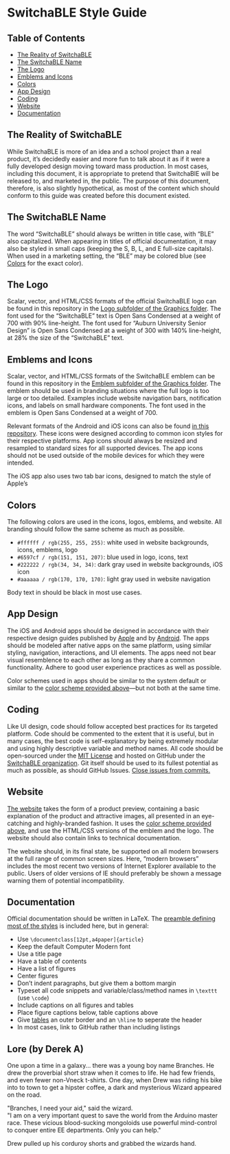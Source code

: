 SwitchaBLE Style Guide
======================

Table of Contents
-----------------

* [The Reality of SwitchaBLE](#the-reality-of-switchable)
* [The SwitchaBLE Name](#the-switchable-name)
* [The Logo](#the-logo)
* [Emblems and Icons](#emblems-and-icons)
* [Colors](#colors)
* [App Design](#app-design)
* [Coding](#coding)
* [Website](#website)
* [Documentation](#documentation)

The Reality of SwitchaBLE
-------------------------

While SwitchaBLE is more of an idea and a school project than a real product, it&rsquo;s decidedly easier and more fun to talk about it as if it were a fully developed design moving toward mass production. In most cases, including this document, it is appropriate to pretend that SwitchaBlE will be released to, and marketed in, the public. The purpose of this document, therefore, is also slightly hypothetical, as most of the content which should conform to this guide was created before this document existed.

The SwitchaBLE Name
-------------------

The word &ldquo;SwitchaBLE&rdquo; should always be written in title case, with &ldquo;BLE&rdquo; also capitalized. When appearing in titles of official documentation, it may also be styled in small caps (keeping the S, B, L, and E full-size capitals). When used in a marketing setting, the &ldquo;BLE&rdquo; may be colored blue (see [Colors](#colors) for the exact color).

The Logo
--------

Scalar, vector, and HTML/CSS formats of the official SwitchaBLE logo can be found in this repository in the [Logo subfolder of the Graphics folder](https://github.com/SwitchaBLE/style-guide/tree/master/Graphics/Logo). The font used for the &ldquo;SwitchaBLE&rdquo; text is Open Sans Condensed at a weight of 700 with 90% line-height. The font used for &ldquo;Auburn University Senior Design&rdquo; is Open Sans Condensed at a weight of 300 with 140% line-height, at 28% the size of the &ldquo;SwitchaBLE&rdquo; text.

Emblems and Icons
-----------------

Scalar, vector, and HTML/CSS formats of the SwitchaBLE emblem can be found in this repository in the [Emblem subfolder of the Graphics folder](https://github.com/SwitchaBLE/style-guide/tree/master/Graphics/Emblem). The emblem should be used in branding situations where the full logo is too large or too detailed. Examples include website navigation bars, notification icons, and labels on small hardware components. The font used in the emblem is Open Sans Condensed at a weight of 700.

Relevant formats of the Android and iOS icons can also be found [in this repository](https://github.com/SwitchaBLE/style-guide/tree/master/Graphics/Icons). These icons were designed according to common icon styles for their respective platforms. App icons should always be resized and resampled to standard sizes for all supported devices. The app icons should not be used outside of the mobile devices for which they were intended.

The iOS app also uses two tab bar icons, designed to match the style of Apple&rsquo;s

Colors
------

The following colors are used in the icons, logos, emblems, and website. All branding should follow the same scheme as much as possible.

* `#ffffff / rgb(255, 255, 255)`: white used in website backgrounds, icons, emblems, logo
* `#6597cf / rgb(151, 151, 207)`: blue used in logo, icons, text
* `#222222 / rgb(34, 34, 34)`: dark gray used in website backgrounds, iOS icon
* `#aaaaaa / rgb(170, 170, 170)`: light gray used in website navigation

Body text in should be black in most use cases.

App Design
----------

The iOS and Android apps should be designed in accordance with their respective design guides published by [Apple](https://developer.apple.com/library/ios/documentation/userexperience/conceptual/mobilehig/) and by [Android](http://developer.android.com/design/patterns/index.html). The apps should be modeled after native apps on the same platform, using similar styling, navigation, interactions, and UI elements. The apps need not bear visual resemblence to each other as long as they share a common functionality. Adhere to good user experience practices as well as possible.

Color schemes used in apps should be similar to the system default or similar to the [color scheme provided above](#colors)&mdash;but not both at the same time.

Coding
------

Like UI design, code should follow accepted best practices for its targeted platform. Code should be commented to the extent that it is useful, but in many cases, the best code is self-explanatory by being extremely modular and using highly descriptive variable and method names. All code should be open-sourced under the [MIT License](http://opensource.org/licenses/MIT) and hosted on GitHub under the [SwitchaBLE organization](https://github.com/SwitchaBLE). Git itself should be used to its fullest potential as much as possible, as should GitHub Issues. [Close issues from commits.](https://help.github.com/articles/closing-issues-via-commit-messages)

Website
-------

[The website](https://switchable.github.io) takes the form of a product preview, containing a basic explanation of the product and attractive images, all presented in an eye-catching and highly-branded fashion. It uses the [color scheme provided above](#colors), and use the HTML/CSS versions of the emblem and the logo. The website should also contain links to technical documentation.

The website should, in its final state, be supported on all modern browsers at the full range of common screen sizes. Here, &ldquo;modern browsers&rdquo; includes the most recent two versions of Internet Explorer available to the public. Users of older versions of IE should preferably be shown a message warning them of potential incompatibility.

Documentation
-------------

Official documentation should be written in LaTeX. The [preamble defining most of the styles](https://github.com/SwitchaBLE/style-guide/blob/master/LaTeX/preamble.tex) is included here, but in general:

* Use `\documentclass[12pt,a4paper]{article}`
* Keep the default Computer Modern font
* Use a title page
* Have a table of contents
* Have a list of figures
* Center figures
* Don&rsquo;t indent paragraphs, but give them a bottom margin
* Typeset all code snippets and variable/class/method names in `\texttt` (use `\code`)
* Include captions on all figures and tables
* Place figure captions below, table captions above
* Give [tables](https://github.com/SwitchaBLE/style-guide/blob/master/LaTeX/table.tex) an outer border and an `\hline` to seperate the header
* In most cases, link to GitHub rather than including listings

Lore (by Derek A)
------

One upon a time in a galaxy... there was a young boy name Branches.  He drew the proverbial short straw when it comes to life.  He had few friends, and even fewer non-Vneck t-shirts.  One day, when Drew was riding his bike into to town to get a hipster coffee, a dark and mysterious Wizard appeared on the road.  

"Branches, I need your aid," said the wizard.  
"I am on a very important quest to save the world from the Arduino master race.  These vicious blood-sucking mongoloids use powerful mind-control to conquer entire EE departments.  Only you can help."

Drew pulled up his corduroy shorts and grabbed the wizards hand.
